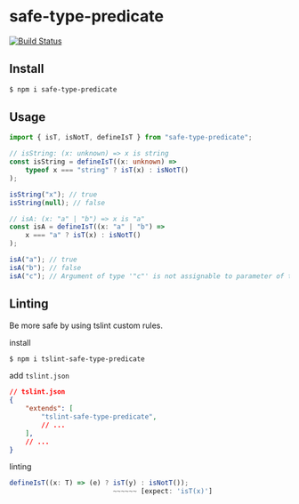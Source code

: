 # safe-type-predicate

[![Build Status](https://travis-ci.org/kgtkr/safe-type-predicate.svg?branch=master)](https://travis-ci.org/kgtkr/safe-type-predicate)

## Install

```sh
$ npm i safe-type-predicate
```

## Usage

```ts
import { isT, isNotT, defineIsT } from "safe-type-predicate";

// isString: (x: unknown) => x is string
const isString = defineIsT((x: unknown) =>
    typeof x === "string" ? isT(x) : isNotT()
);

isString("x"); // true
isString(null); // false

// isA: (x: "a" | "b") => x is "a"
const isA = defineIsT((x: "a" | "b") =>
    x === "a" ? isT(x) : isNotT()
);

isA("a"); // true
isA("b"); // false
isA("c"); // Argument of type '"c"' is not assignable to parameter of type '"a" | "b"'
```

## Linting
Be more safe by using tslint custom rules.

install

```sh
$ npm i tslint-safe-type-predicate
```

add `tslint.json`

```json
// tslint.json
{
    "extends": [
        "tslint-safe-type-predicate",
        // ...
    ],
    // ...
}
```

linting

```ts
defineIsT((x: T) => (e) ? isT(y) : isNotT());
                          ~~~~~~ [expect: 'isT(x)']
```